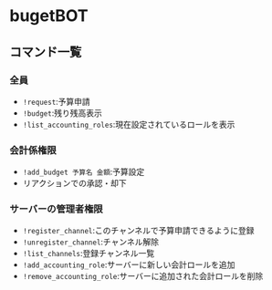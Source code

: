 # bugetBOT
## コマンド一覧
  ### 全員
- `!request`:予算申請
- `!budget`:残り残高表示
- `!list_accounting_roles`:現在設定されているロールを表示

### 会計係権限
- `!add_budget 予算名 金額`:予算設定
- リアクションでの承認・却下

### サーバーの管理者権限
- `!register_channel`:このチャンネルで予算申請できるように登録
- `!unregister_channel`:チャンネル解除
- `!list_channels`:登録チャンネル一覧
- `!add_accounting_role`:サーバーに新しい会計ロールを追加
- `!remove_accounting_role`:サーバーに追加された会計ロールを削除
